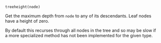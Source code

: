 ```
treeheight(node)
```

Get the maximum depth from `node` to any of its descendants. Leaf nodes have a height of zero.

By default this recurses through all nodes in the tree and so may be slow if a more specialized method has not been implemented for the given type.
